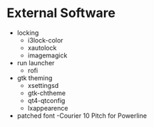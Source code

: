 # External Software
  - locking
    - i3lock-color 
    - xautolock
    - imagemagick
  - run launcher 
    - rofi
  - gtk theming
    - xsettingsd
    - gtk-chtheme
    - qt4-qtconfig
    - lxappearence
   - patched font 
    -Courier 10 Pitch for Powerline 
    
